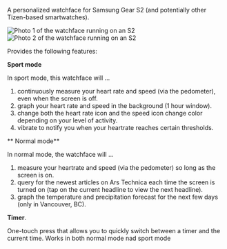 A personalized watchface for Samsung Gear S2 (and potentially other Tizen-based smartwatches).

![Photo 1 of the watchface running on an S2](../gh-pages/pic1.jpg)
![Photo 2 of the watchface running on an S2](../gh-pages/pic2.jpg)

Provides the following features:

**Sport mode**

In sport mode, this watchface will ...
1. continuously measure your heart rate and speed (via the pedometer), even when the screen is off.
1. graph your heart rate and speed in the background (1 hour window).
1. change both the heart rate icon and the speed icon change color depending on your level of activity.
1. vibrate to notify you when your heartrate reaches certain thresholds.

** Normal mode**

In normal mode, the watchface will ...
1. measure your heartrate and speed (via the pedometer) so long as the screen is on.
1. query for the newest articles on Ars Technica each time the screen is turned on (tap on the current headline to view the next headline).
1. graph the temperature and precipitation forecast for the next few days (only in Vancouver, BC).

**Timer**.

One-touch press that allows you to quickly switch between a timer and the current time. Works in both normal mode nad sport mode
